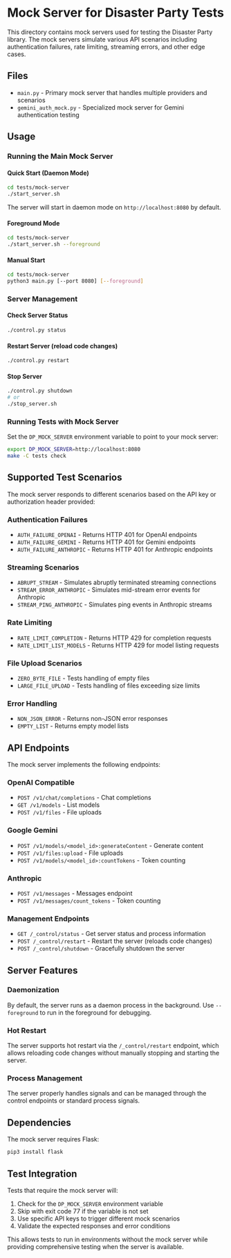 # Mock Server for Disaster Party Tests

This directory contains mock servers used for testing the Disaster Party library. The mock servers simulate various API scenarios including authentication failures, rate limiting, streaming errors, and other edge cases.

## Files

- `main.py` - Primary mock server that handles multiple providers and scenarios
- `gemini_auth_mock.py` - Specialized mock server for Gemini authentication testing

## Usage

### Running the Main Mock Server

#### Quick Start (Daemon Mode)
```bash
cd tests/mock-server
./start_server.sh
```

The server will start in daemon mode on `http://localhost:8080` by default.

#### Foreground Mode
```bash
cd tests/mock-server
./start_server.sh --foreground
```

#### Manual Start
```bash
cd tests/mock-server
python3 main.py [--port 8080] [--foreground]
```

### Server Management

#### Check Server Status
```bash
./control.py status
```

#### Restart Server (reload code changes)
```bash
./control.py restart
```

#### Stop Server
```bash
./control.py shutdown
# or
./stop_server.sh
```

### Running Tests with Mock Server

Set the `DP_MOCK_SERVER` environment variable to point to your mock server:

```bash
export DP_MOCK_SERVER=http://localhost:8080
make -C tests check
```

## Supported Test Scenarios

The mock server responds to different scenarios based on the API key or authorization header provided:

### Authentication Failures
- `AUTH_FAILURE_OPENAI` - Returns HTTP 401 for OpenAI endpoints
- `AUTH_FAILURE_GEMINI` - Returns HTTP 401 for Gemini endpoints  
- `AUTH_FAILURE_ANTHROPIC` - Returns HTTP 401 for Anthropic endpoints

### Streaming Scenarios
- `ABRUPT_STREAM` - Simulates abruptly terminated streaming connections
- `STREAM_ERROR_ANTHROPIC` - Simulates mid-stream error events for Anthropic
- `STREAM_PING_ANTHROPIC` - Simulates ping events in Anthropic streams

### Rate Limiting
- `RATE_LIMIT_COMPLETION` - Returns HTTP 429 for completion requests
- `RATE_LIMIT_LIST_MODELS` - Returns HTTP 429 for model listing requests

### File Upload Scenarios
- `ZERO_BYTE_FILE` - Tests handling of empty files
- `LARGE_FILE_UPLOAD` - Tests handling of files exceeding size limits

### Error Handling
- `NON_JSON_ERROR` - Returns non-JSON error responses
- `EMPTY_LIST` - Returns empty model lists

## API Endpoints

The mock server implements the following endpoints:

### OpenAI Compatible
- `POST /v1/chat/completions` - Chat completions
- `GET /v1/models` - List models
- `POST /v1/files` - File uploads

### Google Gemini
- `POST /v1/models/<model_id>:generateContent` - Generate content
- `POST /v1/files:upload` - File uploads
- `POST /v1/models/<model_id>:countTokens` - Token counting

### Anthropic
- `POST /v1/messages` - Messages endpoint
- `POST /v1/messages/count_tokens` - Token counting

### Management Endpoints
- `GET /_control/status` - Get server status and process information
- `POST /_control/restart` - Restart the server (reloads code changes)
- `POST /_control/shutdown` - Gracefully shutdown the server

## Server Features

### Daemonization
By default, the server runs as a daemon process in the background. Use `--foreground` to run in the foreground for debugging.

### Hot Restart
The server supports hot restart via the `/_control/restart` endpoint, which allows reloading code changes without manually stopping and starting the server.

### Process Management
The server properly handles signals and can be managed through the control endpoints or standard process signals.

## Dependencies

The mock server requires Flask:

```bash
pip3 install flask
```

## Test Integration

Tests that require the mock server will:
1. Check for the `DP_MOCK_SERVER` environment variable
2. Skip with exit code 77 if the variable is not set
3. Use specific API keys to trigger different mock scenarios
4. Validate the expected responses and error conditions

This allows tests to run in environments without the mock server while providing comprehensive testing when the server is available.
